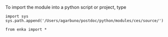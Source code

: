 To import the module into a python script or project, type

```
import sys
sys.path.append('/Users/agarbuno/postdoc/python/modules/ces/source/')

from enka import *
```
